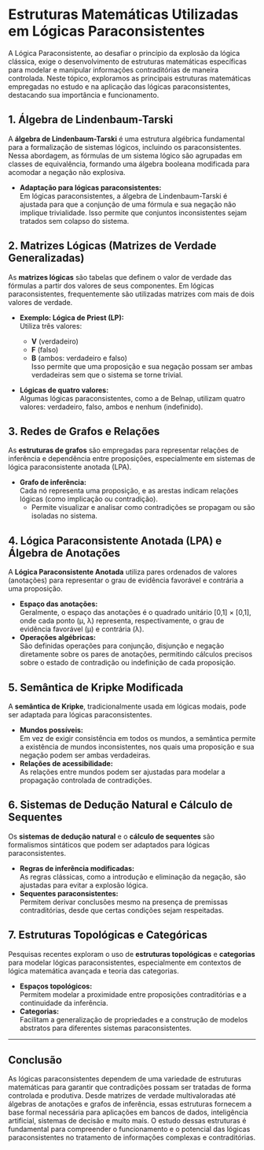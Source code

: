 
# Estruturas Matemáticas Utilizadas em Lógicas Paraconsistentes

A Lógica Paraconsistente, ao desafiar o princípio da explosão da lógica clássica, exige o desenvolvimento de estruturas matemáticas específicas para modelar e manipular informações contraditórias de maneira controlada. Neste tópico, exploramos as principais estruturas matemáticas empregadas no estudo e na aplicação das lógicas paraconsistentes, destacando sua importância e funcionamento.

## 1. Álgebra de Lindenbaum-Tarski

A **álgebra de Lindenbaum-Tarski** é uma estrutura algébrica fundamental para a formalização de sistemas lógicos, incluindo os paraconsistentes. Nessa abordagem, as fórmulas de um sistema lógico são agrupadas em classes de equivalência, formando uma álgebra booleana modificada para acomodar a negação não explosiva.

- **Adaptação para lógicas paraconsistentes:**  
  Em lógicas paraconsistentes, a álgebra de Lindenbaum-Tarski é ajustada para que a conjunção de uma fórmula e sua negação não implique trivialidade. Isso permite que conjuntos inconsistentes sejam tratados sem colapso do sistema.

## 2. Matrizes Lógicas (Matrizes de Verdade Generalizadas)

As **matrizes lógicas** são tabelas que definem o valor de verdade das fórmulas a partir dos valores de seus componentes. Em lógicas paraconsistentes, frequentemente são utilizadas matrizes com mais de dois valores de verdade.

- **Exemplo: Lógica de Priest (LP):**  
  Utiliza três valores:  
  - **V** (verdadeiro)  
  - **F** (falso)  
  - **B** (ambos: verdadeiro e falso)  
  Isso permite que uma proposição e sua negação possam ser ambas verdadeiras sem que o sistema se torne trivial.

- **Lógicas de quatro valores:**  
  Algumas lógicas paraconsistentes, como a de Belnap, utilizam quatro valores: verdadeiro, falso, ambos e nenhum (indefinido).

## 3. Redes de Grafos e Relações

As **estruturas de grafos** são empregadas para representar relações de inferência e dependência entre proposições, especialmente em sistemas de lógica paraconsistente anotada (LPA).

- **Grafo de inferência:**  
  Cada nó representa uma proposição, e as arestas indicam relações lógicas (como implicação ou contradição).  
  - Permite visualizar e analisar como contradições se propagam ou são isoladas no sistema.

## 4. Lógica Paraconsistente Anotada (LPA) e Álgebra de Anotações

A **Lógica Paraconsistente Anotada** utiliza pares ordenados de valores (anotações) para representar o grau de evidência favorável e contrária a uma proposição.

- **Espaço das anotações:**  
  Geralmente, o espaço das anotações é o quadrado unitário [0,1] × [0,1], onde cada ponto (μ, λ) representa, respectivamente, o grau de evidência favorável (μ) e contrária (λ).
- **Operações algébricas:**  
  São definidas operações para conjunção, disjunção e negação diretamente sobre os pares de anotações, permitindo cálculos precisos sobre o estado de contradição ou indefinição de cada proposição.

## 5. Semântica de Kripke Modificada

A **semântica de Kripke**, tradicionalmente usada em lógicas modais, pode ser adaptada para lógicas paraconsistentes.

- **Mundos possíveis:**  
  Em vez de exigir consistência em todos os mundos, a semântica permite a existência de mundos inconsistentes, nos quais uma proposição e sua negação podem ser ambas verdadeiras.
- **Relações de acessibilidade:**  
  As relações entre mundos podem ser ajustadas para modelar a propagação controlada de contradições.

## 6. Sistemas de Dedução Natural e Cálculo de Sequentes

Os **sistemas de dedução natural** e o **cálculo de sequentes** são formalismos sintáticos que podem ser adaptados para lógicas paraconsistentes.

- **Regras de inferência modificadas:**  
  As regras clássicas, como a introdução e eliminação da negação, são ajustadas para evitar a explosão lógica.
- **Sequentes paraconsistentes:**  
  Permitem derivar conclusões mesmo na presença de premissas contraditórias, desde que certas condições sejam respeitadas.

## 7. Estruturas Topológicas e Categóricas

Pesquisas recentes exploram o uso de **estruturas topológicas** e **categorias** para modelar lógicas paraconsistentes, especialmente em contextos de lógica matemática avançada e teoria das categorias.

- **Espaços topológicos:**  
  Permitem modelar a proximidade entre proposições contraditórias e a continuidade da inferência.
- **Categorias:**  
  Facilitam a generalização de propriedades e a construção de modelos abstratos para diferentes sistemas paraconsistentes.

---

## Conclusão

As lógicas paraconsistentes dependem de uma variedade de estruturas matemáticas para garantir que contradições possam ser tratadas de forma controlada e produtiva. Desde matrizes de verdade multivaloradas até álgebras de anotações e grafos de inferência, essas estruturas fornecem a base formal necessária para aplicações em bancos de dados, inteligência artificial, sistemas de decisão e muito mais. O estudo dessas estruturas é fundamental para compreender o funcionamento e o potencial das lógicas paraconsistentes no tratamento de informações complexas e contraditórias.
```
